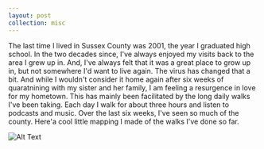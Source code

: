 ```yaml
---
layout: post
collection: misc
---
```


The last time I lived in Sussex County was 2001, the year I graduated high school.  In the two decades since, I've always enjoyed my visits back to the area I grew up in.  And, I've always felt that it was a great place to grow up in, but not somewhere I'd want to live again.  The virus has changed that a bit.  And while I wouldn't consider it home again after six weeks of quaratnining with my sister and her family, I am feeling a resurgence in love for my hometown.  This has mainly been facilitated by the long daily walks I've been taking.  Each day I walk for about three hours and listen to podcasts and music.  Over the last six weeks, I've seen so much of the county.  Here'a cool little mapping I made of the walks I've done so far.

![Alt Text](https://media.giphy.com/media/VG7zRftUQgHfSHiQ79/giphy.gif#center)
